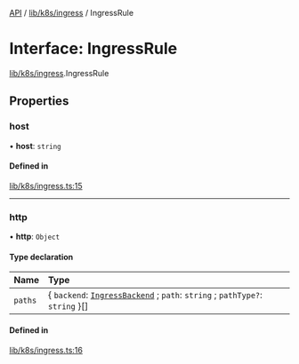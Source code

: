 [API](../API.md) / [lib/k8s/ingress](../modules/lib_k8s_ingress.md) / IngressRule

# Interface: IngressRule

[lib/k8s/ingress](../modules/lib_k8s_ingress.md).IngressRule

## Properties

### host

• **host**: `string`

#### Defined in

[lib/k8s/ingress.ts:15](https://github.com/headlamp-k8s/headlamp/blob/072d2509b/frontend/src/lib/k8s/ingress.ts#L15)

___

### http

• **http**: `Object`

#### Type declaration

| Name | Type |
| :------ | :------ |
| `paths` | { `backend`: [`IngressBackend`](lib_k8s_ingress.IngressBackend.md) ; `path`: `string` ; `pathType?`: `string`  }[] |

#### Defined in

[lib/k8s/ingress.ts:16](https://github.com/headlamp-k8s/headlamp/blob/072d2509b/frontend/src/lib/k8s/ingress.ts#L16)
